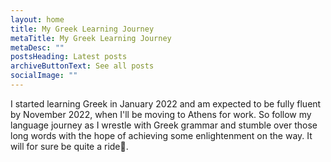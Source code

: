 ```yaml
---
layout: home
title: My Greek Learning Journey
metaTitle: My Greek Learning Journey
metaDesc: ""
postsHeading: Latest posts
archiveButtonText: See all posts
socialImage: ""
---
```

I started learning Greek in January 2022 and am expected to be fully fluent by November 2022, when I'll be moving to Athens for work. So follow my language journey as I wrestle with Greek grammar and stumble over those long words with the hope of achieving some enlightenment on the way. It will for sure be quite a ride🎢.
